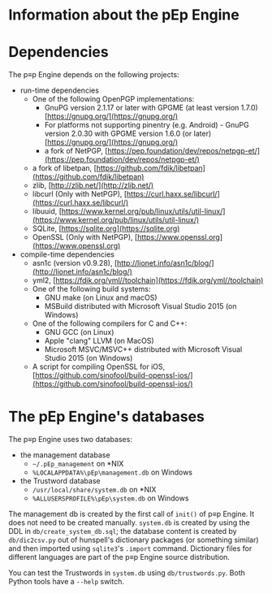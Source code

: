 <!-- Copyright 2015-2017, pEp foundation, Switzerland
This file is part of the pEp Engine
This file may be used under the terms of the Creative Commons Attribution-ShareAlike 3.0 Unported (CC BY-SA 3.0) License
See CC_BY-SA.txt -->

# Information about the pEp Engine

# Dependencies
The p≡p Engine depends on the following projects:

- run-time dependencies
  - One of the following OpenPGP implementations:
    - GnuPG version 2.1.17 or later with GPGME (at least version 1.7.0) [https://gnupg.org/](https://gnupg.org/)
    - For platforms not supporting pinentry (e.g. Android) - GnuPG version 2.0.30 with GPGME version 1.6.0 (or later) [https://gnupg.org/](https://gnupg.org/)
    - a fork of NetPGP, [https://pep.foundation/dev/repos/netpgp-et/](https://pep.foundation/dev/repos/netpgp-et/)
  - a fork of libetpan, [https://github.com/fdik/libetpan](https://github.com/fdik/libetpan)
  - zlib, [http://zlib.net/](http://zlib.net/)
  - libcurl (Only with NetPGP), [https://curl.haxx.se/libcurl/](https://curl.haxx.se/libcurl/)
  - libuuid, [https://www.kernel.org/pub/linux/utils/util-linux/](https://www.kernel.org/pub/linux/utils/util-linux/)
  - SQLite, [https://sqlite.org](https://sqlite.org)
  - OpenSSL (Only with NetPGP), [https://www.openssl.org](https://www.openssl.org)
- compile-time dependencies
  - asn1c (version v0.9.28), [http://lionet.info/asn1c/blog/](http://lionet.info/asn1c/blog/)
  - yml2, [https://fdik.org/yml//toolchain](https://fdik.org/yml//toolchain)
  - One of the following build systems:
    - GNU make (on Linux and macOS)
    - MSBuild distributed with Microsoft Visual Studio 2015 (on Windows)
  - One of the following compilers for C and C++:
    - GNU GCC (on Linux)
    - Apple "clang" LLVM (on MacOS)
    - Microsoft MSVC/MSVC++ distributed with Microsoft Visual Studio 2015 (on Windows)
  - A script for compiling OpenSSL for iOS, [https://github.com/sinofool/build-openssl-ios/](https://github.com/sinofool/build-openssl-ios/)

# The pEp Engine's databases
The p≡p Engine uses two databases:

- the management database
  - `~/.pEp_management` on \*NIX
  - `%LOCALAPPDATA%\pEp\management.db` on Windows
- the Trustword database
  - `/usr/local/share/system.db` on \*NIX
  - `%ALLUSERSPROFILE%\pEp\system.db` on Windows

The management db is created by the first call of `init()` of p≡p Engine.
It does not need to be created manually.
`system.db` is created by using the DDL in `db/create_system_db.sql`; the database content is created by `db/dic2csv.py` out of hunspell's dictionary packages (or something similar) and then imported using `sqlite3`'s `.import` command.
Dictionary files for different languages are part of the p≡p Engine source distribution.

You can test the Trustwords in `system.db` using `db/trustwords.py`.
Both Python tools have a `--help` switch.
